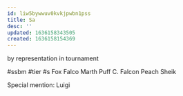 ```yaml
---
id: liw5bywwuv0kvkjpwbn1pss
title: Sa
desc: ''
updated: 1636158343505
created: 1636158154369
---
```



by representation in tournament

#ssbm #tier #s
Fox
Falco
Marth
Puff
C. Falcon
Peach
Sheik

Special mention:
Luigi